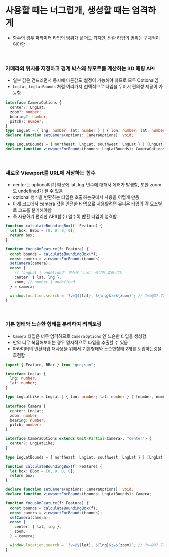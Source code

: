 # 사용할 때는 너그럽개, 생성할 때는 엄격하게

- 함수의 경우 파라미터 타입의 범위가 넓어도 되지만, 반환 타입의 범위는 구체적이여야함

<br/>

### 카메라의 위치를 지정하고 경계 박스의 뷰포트를 계산하는 3D 매핑 API

- 일부 값은 건드리면서 동시에 다른값도 설정이 가능해야 하므로 모두 Optional임
- `LngLat`, `LngLatBounds` 처럼 여러가지 선택적으로 타입을 두어서 편의성 제공이 가능함

```ts
interface CameraOptions {
  center?: LngLat;
  zoom?: number;
  bearing?: number;
  pitch?: number;
}
type LngLat = { lng: number; lat: number } | { lon: number; lat: number } | [number, number];
declare function setCamera(options: CameraOptions): void;

type LngLatBounds = { northeast: LngLat; southwest: LngLat } | [LngLat, LngLat] | [number, number, number, number];
declare function viewportForBounds(bounds: LngLatBounds): CameraOptions;
```

<br/>

### 새로운 Viewport를 URL에 저장하는 함수

- center는 optional이기 때문에 lat, lng 변수에 대해서 에러가 발생함, 또한 zoom도 undefined가 될 수 있음
- optional 형식을 반환하는 타입은 호출하는곳에서 사용을 어렵게 만듬
- 아래 코드에서 camera 값을 안전한 타입으로 사용할려면 유니온 타입의 각 요소별로 코드를 분기해야함
- 즉 사용하기 편리한 API(함수) 일수록 반환 타입이 엄격함

```ts
function calculateBoundingBox(f: Feature) {
  let box: BBox = [0, 0, 0, 0];
  return box;
}

function focusOnFeature(f: Feature) {
  const bounds = calculateBoundingBox(f);
  const camera = viewportForBounds(bounds);
  setCamera(camera);
  const {
    // 'LngLat | undefined' 형식에 'lat' 속성이 없습니다.
    center: { lat, lng },
    zoom, // number | undefined
  } = camera;

  window.location.search = `?v=@${lat}, ${lng}&z=${zoom}`; // ?v=@37.7749295, -122.4194155&z=15
}
```

<br/>

### 기본 형태와 느슨한 형태를 분리하여 리팩토링

- `Camera` 타입은 너무 엄격하므로 `CameraOptions` 인 느슨한 타입을 생성함
- 만약 너무 복잡해보이는 경우 명시적으로 타입을 추출할 수 있음
- 파라미터의 반환타입 재사용을 위해서 기본형태와 느슨한형태 2개를 도입하는것을 추천함

```ts
import { Feature, BBox } from "geojson";

interface LngLat {
  lng: number;
  lat: number;
}

type LngLatLike = LngLat | { lon: number; lat: number } | [number, number];

interface Camera {
  center: LngLat;
  zoom: number;
  bearing: number;
  pitch: number;
}

interface CameraOptions extends Omit<Partial<Camera>, "center"> {
  center?: LngLatLike;
}

type LngLatBounds = { northeast: LngLat; southwest: LngLat } | [LngLat, LngLat] | [number, number, number, number];

function calculateBoundingBox(f: Feature) {
  let box: BBox = [0, 0, 0, 0];
  return box;
}

declare function setCamera(options: CameraOptions): void;
declare function viewportForBounds(bounds: LngLatBounds): Camera;

function focusOnFeature(f: Feature) {
  const bounds = calculateBoundingBox(f);
  const camera = viewportForBounds(bounds);
  setCamera(camera);
  const {
    center: { lat, lng },
    zoom,
  } = camera;

  window.location.search = `?v=@${lat}, ${lng}&z=${zoom}`; // ?v=@37.7749295, -122.4194155&z=15
}
```
